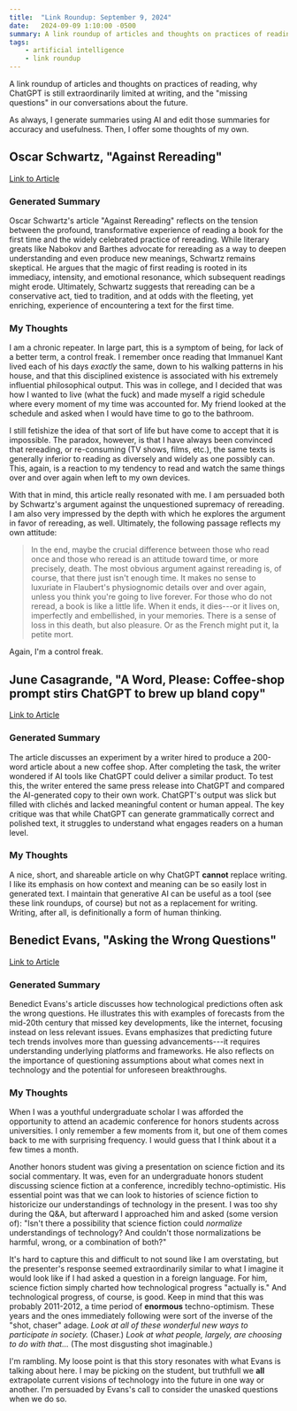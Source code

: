 ```yaml
---
title:  "Link Roundup: September 9, 2024"
date:   2024-09-09 1:10:00 -0500
summary: A link roundup of articles and thoughts on practices of reading, why ChatGPT is still extraordinarily limited at writing, and the "missing questions" in our conversations about the future. 
tags:
    - artificial intelligence
    - link roundup
---
```


A link roundup of articles and thoughts on practices of reading, why ChatGPT is still extraordinarily limited at writing, and the "missing questions" in our conversations about the future. 

As always, I generate summaries using AI and edit those summaries for
accuracy and usefulness. Then, I offer some thoughts of my own.

## Oscar Schwartz, "Against Rereading"

[Link to
Article](https://www.theparisreview.org/blog/2024/09/04/against-rereading/)

### Generated Summary

Oscar Schwartz's article "Against Rereading" reflects on the tension
between the profound, transformative experience of reading a book for
the first time and the widely celebrated practice of rereading. While
literary greats like Nabokov and Barthes advocate for rereading as a way
to deepen understanding and even produce new meanings, Schwartz remains
skeptical. He argues that the magic of first reading is rooted in its
immediacy, intensity, and emotional resonance, which subsequent readings
might erode. Ultimately, Schwartz suggests that rereading can be a
conservative act, tied to tradition, and at odds with the fleeting, yet
enriching, experience of encountering a text for the first time.

### My Thoughts

I am a chronic repeater. In large part, this is a symptom of being, for
lack of a better term, a control freak. I remember once reading that
Immanuel Kant lived each of his days *exactly* the same, down to his
walking patterns in his house, and that this disciplined existence is
associated with his extremely influential philosophical output. This was
in college, and I decided that was how I wanted to live (what the fuck)
and made myself a rigid schedule where every moment of my time was
accounted for. My friend looked at the schedule and asked when I would
have time to go to the bathroom.

I still fetishize the idea of that sort of life but have come to accept
that it is impossible. The paradox, however, is that I have always been
convinced that rereading, or re-consuming (TV shows, films, etc.), the
same texts is generally inferior to reading as diversely and widely as
one possibly can. This, again, is a reaction to my tendency to read and
watch the same things over and over again when left to my own devices.

With that in mind, this article really resonated with me. I am persuaded
both by Schwartz's argument against the unquestioned supremacy of
rereading. I am also very impressed by the depth with which he explores
the argument in favor of rereading, as well. Ultimately, the following
passage reflects my own attitude:

> In the end, maybe the crucial difference between those who read once
> and those who reread is an attitude toward time, or more precisely,
> death. The most obvious argument against rereading is, of course, that
> there just isn't enough time. It makes no sense to luxuriate in
> Flaubert's physiognomic details over and over again, unless you think
> you're going to live forever. For those who do not reread, a book is
> like a little life. When it ends, it dies---or it lives on,
> imperfectly and embellished, in your memories. There is a sense of
> loss in this death, but also pleasure. Or as the French might put it,
> la petite mort.

Again, I'm a control freak.

## June Casagrande, "A Word, Please: Coffee-shop prompt stirs ChatGPT to brew up bland copy"

[Link to
Article](https://www.latimes.com/socal/daily-pilot/opinion/story/2024-04-09/a-word-please-coffee-shop-prompt-stirs-chatgpt-to-brew-up-bland-copy)

### Generated Summary

The article discusses an experiment by a writer hired to produce a
200-word article about a new coffee shop. After completing the task, the
writer wondered if AI tools like ChatGPT could deliver a similar
product. To test this, the writer entered the same press release into
ChatGPT and compared the AI-generated copy to their own work. ChatGPT's
output was slick but filled with clichés and lacked meaningful content
or human appeal. The key critique was that while ChatGPT can generate
grammatically correct and polished text, it struggles to understand what
engages readers on a human level​.

### My Thoughts

A nice, short, and shareable article on why ChatGPT **cannot** replace
writing. I like its emphasis on how context and meaning can be so easily
lost in generated text. I maintain that generative AI can be useful as a
tool (see these link roundups, of course) but not as a replacement for
writing. Writing, after all, is definitionally a form of human thinking.

## Benedict Evans, "Asking the Wrong Questions"

[Link to
Article](https://www.ben-evans.com/benedictevans/2017/01/11/wrongquestions)

### Generated Summary

Benedict Evans's article discusses how technological predictions often
ask the wrong questions. He illustrates this with examples of forecasts
from the mid-20th century that missed key developments, like the
internet, focusing instead on less relevant issues. Evans emphasizes
that predicting future tech trends involves more than guessing
advancements---it requires understanding underlying platforms and
frameworks. He also reflects on the importance of questioning
assumptions about what comes next in technology and the potential for
unforeseen breakthroughs.

### My Thoughts

When I was a youthful undergraduate scholar I was afforded the
opportunity to attend an academic conference for honors students across
universities. I only remember a few moments from it, but one of them
comes back to me with surprising frequency. I would guess that I
think about it a few times a month.

Another honors student was giving a presentation on science fiction and
its social commentary. It was, even for an undergraduate honors student
discussing science fiction at a conference, incredibly
techno-optimistic. His essential point was that we can look to histories
of science fiction to historicize our understandings of technology in
the present. I was too shy during the Q&A, but afterward I approached
him and asked (some version of): "Isn't there a possibility that science
fiction could *normalize* understandings of technology? And couldn't
those normalizations be harmful, wrong, or a combination of both?" 

It's
hard to capture this and difficult to not sound like I am overstating,
but the presenter's response seemed extraordinarily similar to what I
imagine it would look like if I had asked a question in a foreign
language. For him, science fiction simply charted how technological
progress "actually is." And technological progress, of course, is good.
Keep in mind that this was probably 2011-2012, a time period of
**enormous** techno-optimism. These years and the ones immediately
following were sort of the inverse of the "shot, chaser" adage. *Look at
all of these wonderful new ways to participate in society.* (Chaser.)
*Look at what people, largely, are choosing to do with that...* (The
most disgusting shot imaginable.)

I'm rambling. My loose point is that this story resonates with what
Evans is talking about here. I may be picking on the student, but truthfull we **all**
extrapolate current visions of technology into the future in one way or
another. I'm persuaded by Evans's call to consider the unasked questions
when we do so.
